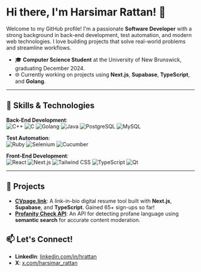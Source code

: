 # Hi there, I'm Harsimar Rattan! 👋

Welcome to my GitHub profile! I'm a passionate **Software Developer** with a strong background in back-end development, test automation, and modern web technologies. I love building projects that solve real-world problems and streamline workflows.

- 🎓 **Computer Science Student** at the University of New Brunswick, graduating December 2024.
- 🌐 Currently working on projects using **Next.js**, **Supabase**, **TypeScript**, and **Golang**.

---

## 🚀 Skills & Technologies

**Back-End Development**:  
![C++](https://img.shields.io/badge/C++-00599C?style=for-the-badge&logo=cplusplus&logoColor=white)
![C](https://img.shields.io/badge/C-00599C?style=for-the-badge&logo=c&logoColor=white)
![Golang](https://img.shields.io/badge/Golang-00ADD8?style=for-the-badge&logo=go&logoColor=white)
![Java](https://img.shields.io/badge/Java-007396?style=for-the-badge&logo=java&logoColor=white)
![PostgreSQL](https://img.shields.io/badge/PostgreSQL-336791?style=for-the-badge&logo=postgresql&logoColor=white)
![MySQL](https://img.shields.io/badge/MySQL-4479A1?style=for-the-badge&logo=mysql&logoColor=white)

**Test Automation**:  
![Ruby](https://img.shields.io/badge/Ruby-on_Rails-red?style=for-the-badge&logo=ruby)
![Selenium](https://img.shields.io/badge/Selenium-43B02A?style=for-the-badge&logo=selenium&logoColor=white)
![Cucumber](https://img.shields.io/badge/Cucumber-23D96C?style=for-the-badge&logo=cucumber&logoColor=white)

**Front-End Development**:  
![React](https://img.shields.io/badge/React-61DAFB?style=for-the-badge&logo=react&logoColor=black)
![Next.js](https://img.shields.io/badge/Next.js-000000?style=for-the-badge&logo=nextdotjs&logoColor=white)
![Tailwind CSS](https://img.shields.io/badge/Tailwind_CSS-38B2AC?style=for-the-badge&logo=tailwind-css&logoColor=white)
![TypeScript](https://img.shields.io/badge/TypeScript-007ACC?style=for-the-badge&logo=typescript&logoColor=white)
![Qt](https://img.shields.io/badge/Qt-41CD52?style=for-the-badge&logo=qt&logoColor=white)

---



## 🌟 Projects

- **[CVpage.link](https://cvpage.link/harsimar)**: A link-in-bio digital resume tool built with **Next.js**, **Supabase**, and **TypeScript**. Gained 65+ sign-ups so far!
- **[Profanity Check API](https://profanity-check.vercel.app/)**: An API for detecting profane language using **semantic search** for accurate content moderation.

## 📫 Let's Connect!

- **LinkedIn**: [linkedin.com/in/hrattan](https://www.linkedin.com/in/hrattan/)
- **X**: [x.com/harsimar_rattan](https://x.com/harsimar_rattan)

